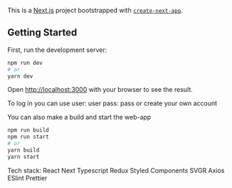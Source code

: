 This is a [Next.js](https://nextjs.org/) project bootstrapped with [`create-next-app`](https://github.com/vercel/next.js/tree/canary/packages/create-next-app).

## Getting Started

First, run the development server:

```bash
npm run dev
# or
yarn dev
```

Open [http://localhost:3000](http://localhost:3000) with your browser to see the result.

To log in you can use
user: user
pass: pass
or create your own account

You can also make a build and start the web-app

```bash
npm run build
npm run start
# or
yarn build
yarn start
```

Tech stack:
React
Next
Typescript
Redux
Styled Components
SVGR
Axios
ESlint
Prettier
